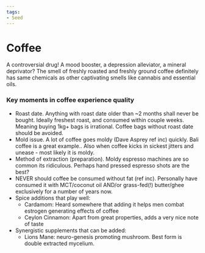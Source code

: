 ```yaml
---
tags:
- Seed
---
```


# Coffee

A controversial drug! A mood booster, a depression alleviator, a mineral deprivator?
The smell of freshly roasted and freshly ground coffee definitely has same chemicals as other
captivating smells like cannabis and essential oils.

### Key moments in coffee experience quality

- Roast date. Anything with roast date older than ~2 months shall never be bought. Ideally freshest roast, and consumed within couple weeks. Meaning buying 1kg+ bags is irrational. Coffee bags without roast date should be avoided.
- Mold issue. A lot of coffee goes moldy (Dave Asprey ref inc) quickly. Bali coffee is a great example.. Also when coffee kicks in sickest jitters and unease - most likely it is moldy.
- Method of extraction (preparation). Moldy espresso machines are so common its ridiculous. Perhaps hand pressed espresso shots are the best?
- NEVER should coffee be consumed without fat (ref inc). Personally have consumed it with MCT/coconut oil AND/or grass-fed(!) butter/ghee exclusively for a number of years now.
- Spice additions that play well:
  - Cardamom: Heard somewhere that adding it helps men combat estrogen generating effects of coffee
  - Ceylon Cinnamon: Apart from great properties, adds a very nice note of taste
- Synergistic supplements that can be added:
  - Lions Mane: neuro-genesis promoting mushroom. Best form is double extracted mycelium.
